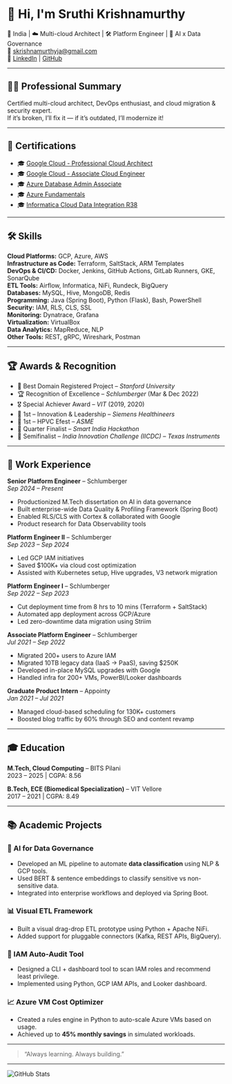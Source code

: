 # 👋 Hi, I'm Sruthi Krishnamurthy

📍 India | ☁️ Multi-cloud Architect | 🛠️ Platform Engineer | 🧠 AI x Data Governance  
📧 [skrishnamurthyja@gmail.com](mailto:skrishnamurthyja@gmail.com)  
🔗 [LinkedIn](https://linkedin.com/in/sruthi-krishnamurthy-437038174) | [GitHub](https://github.com/srumonke)

---

## 🧑‍💼 Professional Summary

Certified multi-cloud architect, DevOps enthusiast, and cloud migration & security expert.  
If it’s broken, I’ll fix it — if it’s outdated, I’ll modernize it!

---

## 🧠 Certifications

- 🎓 [Google Cloud - Professional Cloud Architect](https://www.credly.com/badges/759f16aa-6963-4abc-b29d-2676925cbd9f)
- 🎓 [Google Cloud - Associate Cloud Engineer](https://google.accredible.com/86bc4d64-5ae9-4617-83ec-e5c523dd72b5)
- 🎓 [Azure Database Admin Associate](https://www.credly.com/badges/cb954a2f-89e8-4c81-b098-9bc764e11fe1?source=linked_in_profile)
- 🎓 [Azure Fundamentals](https://www.credly.com/badges/1029372b-6217-4d8d-9c85-a8c15b1bbf79?source=linked_in_profile)
- 🎓 [Informatica Cloud Data Integration R38](https://now.informatica.com/Cloud-Data-and-Application-Integration-R38-Professional-Certification.html)

---

## 🛠 Skills

**Cloud Platforms:** GCP, Azure, AWS  
**Infrastructure as Code:** Terraform, SaltStack, ARM Templates  
**DevOps & CI/CD:** Docker, Jenkins, GitHub Actions, GitLab Runners, GKE, SonarQube  
**ETL Tools:** Airflow, Informatica, NiFi, Rundeck, BigQuery  
**Databases:** MySQL, Hive, MongoDB, Redis  
**Programming:** Java (Spring Boot), Python (Flask), Bash, PowerShell  
**Security:** IAM, RLS, CLS, SSL  
**Monitoring:** Dynatrace, Grafana  
**Virtualization:** VirtualBox  
**Data Analytics:** MapReduce, NLP  
**Other Tools:** REST, gRPC, Wireshark, Postman

---

## 🏆 Awards & Recognition

- 🥇 Best Domain Registered Project – *Stanford University*
- 🏆 Recognition of Excellence – *Schlumberger* (Mar & Dec 2022)
- 🎖️ Special Achiever Award – *VIT* (2019, 2020)
- 🥇 1st – Innovation & Leadership – *Siemens Healthineers*
- 🥇 1st – HPVC Efest – *ASME*
- 🏅 Quarter Finalist – *Smart India Hackathon*
- 🏅 Semifinalist – *India Innovation Challenge (IICDC)* – *Texas Instruments*

---

## 💼 Work Experience

**Senior Platform Engineer** – Schlumberger  
*Sep 2024 – Present*  
- Productionized M.Tech dissertation on AI in data governance  
- Built enterprise-wide Data Quality & Profiling Framework (Spring Boot)  
- Enabled RLS/CLS with Cortex & collaborated with Google  
- Product research for Data Observability tools  

**Platform Engineer II** – Schlumberger  
*Sep 2023 – Sep 2024*  
- Led GCP IAM initiatives  
- Saved \$100K+ via cloud cost optimization  
- Assisted with Kubernetes setup, Hive upgrades, V3 network migration  

**Platform Engineer I** – Schlumberger  
*Sep 2022 – Sep 2023*  
- Cut deployment time from 8 hrs to 10 mins (Terraform + SaltStack)  
- Automated app deployment across GCP/Azure  
- Led zero-downtime data migration using Striim  

**Associate Platform Engineer** – Schlumberger  
*Jul 2021 – Sep 2022*  
- Migrated 200+ users to Azure IAM  
- Migrated 10TB legacy data (IaaS → PaaS), saving \$250K  
- Developed in-place MySQL upgrades with Google  
- Handled infra for 200+ VMs, PowerBI/Looker dashboards  

**Graduate Product Intern** – Appointy  
*Jan 2021 – Jul 2021*  
- Managed cloud-based scheduling for 130K+ customers  
- Boosted blog traffic by 60% through SEO and content revamp  

---

## 🎓 Education

**M.Tech, Cloud Computing** – BITS Pilani  
2023 – 2025 | CGPA: 8.56  

**B.Tech, ECE (Biomedical Specialization)** – VIT Vellore  
2017 – 2021 | CGPA: 8.49  

---

## 📚 Academic Projects

### 🧠 AI for Data Governance  
- Developed an ML pipeline to automate **data classification** using NLP & GCP tools.  
- Used BERT & sentence embeddings to classify sensitive vs non-sensitive data.  
- Integrated into enterprise workflows and deployed via Spring Boot.

### 📊 Visual ETL Framework  
- Built a visual drag-drop ETL prototype using Python + Apache NiFi.  
- Added support for pluggable connectors (Kafka, REST APIs, BigQuery).  

### 🔐 IAM Auto-Audit Tool  
- Designed a CLI + dashboard tool to scan IAM roles and recommend least privilege.  
- Implemented using Python, GCP IAM APIs, and Looker dashboard.

### 📈 Azure VM Cost Optimizer  
- Created a rules engine in Python to auto-scale Azure VMs based on usage.  
- Achieved up to **45% monthly savings** in simulated workloads.

---

> “Always learning. Always building.”

---

![GitHub Stats](https://github-readme-stats.vercel.app/api?username=srumonke&show_icons=true&theme=dracula)

